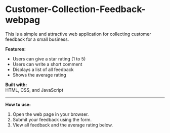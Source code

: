 # Customer-Collection-Feedback-webpag

This is a simple and attractive web application for collecting customer feedback for a small business.

**Features:**
- Users can give a star rating (1 to 5)
- Users can write a short comment
- Displays a list of all feedback
- Shows the average rating

**Built with:**  
HTML, CSS, and JavaScript

---

**How to use:**  
1. Open the web page in your browser.  
2. Submit your feedback using the form.  
3. View all feedback and the average rating below.
